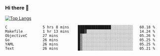 ### Hi there 👋

<!--
**3Xpl0it3r/3Xpl0it3r** is a ✨ _special_ ✨ repository because its `README.md` (this file) appears on your GitHub profile.

Here are some ideas to get you started:

- 🔭 I’m currently working on ...
- 🌱 I’m currently learning ...
- 👯 I’m looking to collaborate on ...
- 🤔 I’m looking for help with ...
- 💬 Ask me about ...
- 📫 How to reach me: ...
- 😄 Pronouns: ...
- ⚡ Fun fact: ...
-->


[![Top Langs](https://github-readme-stats.vercel.app/api/top-langs/?username=3Xpl0it3r&layout=compact)](https://github.com/3Xpl0it3r/3Xpl0it3r)

<!--START_SECTION:waka-->

```text
C                5 hrs 8 mins    ███████████████░░░░░░░░░░   60.18 %
Makefile         1 hr 13 mins    ███▓░░░░░░░░░░░░░░░░░░░░░   14.24 %
ObjectiveC       27 mins         █▒░░░░░░░░░░░░░░░░░░░░░░░   05.26 %
Go               26 mins         █▒░░░░░░░░░░░░░░░░░░░░░░░   05.25 %
YAML             26 mins         █▒░░░░░░░░░░░░░░░░░░░░░░░   05.25 %
Text             26 mins         █▒░░░░░░░░░░░░░░░░░░░░░░░   05.21 %
```

<!--END_SECTION:waka-->
